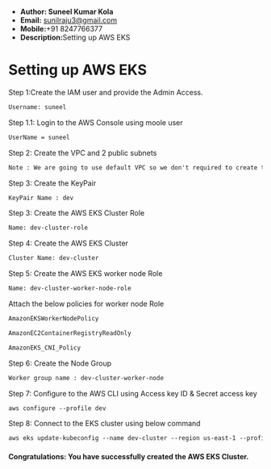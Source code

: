 + <b>Author: Suneel Kumar Kola </b></br>
+ <b>Email:</b> sunilraju3@gmail.com</br>
+ <b>Mobile:</b>+91 8247766377</br>
+ <b>Description:</b>Setting up AWS EKS</br>
# Setting up AWS EKS
Step 1:Create the IAM user and provide the Admin Access.
```xml
Username: suneel
```
Step 1.1: Login to the AWS Console using moole user
```xml
UserName = suneel
```
Step 2: Create the VPC and 2 public subnets

```xml
Note : We are going to use default VPC so we don't required to create the VPC.
```
Step 3: Create the KeyPair

```xml
KeyPair Name : dev
```
Step 3: Create the AWS EKS Cluster Role

```xml
Name: dev-cluster-role
```

Step 4: Create the AWS EKS Cluster

 ```xml
 Cluster Name: dev-cluster
```
Step 5: Create the AWS EKS worker node Role

```xml
Name: dev-cluster-worker-node-role
```
 Attach the below policies for worker node Role

 ```xml
 AmazonEKSWorkerNodePolicy

 AmazonEC2ContainerRegistryReadOnly

 AmazonEKS_CNI_Policy
```
 Step 6: Create the Node Group

 ```xml
 Worker group name : dev-cluster-worker-node
```
 Step 7: Configure to the AWS CLI using Access key ID & Secret access key

 ```xml
 aws configure --profile dev
```
 Step 8: Connect to the EKS cluster using below command

 ```xml
 aws eks update-kubeconfig --name dev-cluster --region us-east-1 --profile dev
```

 #### Congratulations: You have successfully created the AWS EKS Cluster.
